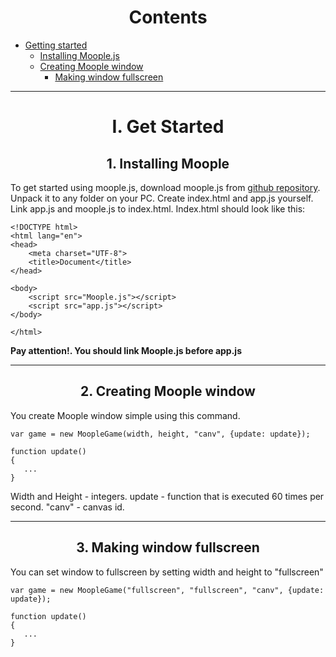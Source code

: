 <div id="content">

<center>

# Contents

</center>

*   [Getting started](#getstarted)
    *   [Installing Moople.js](#installingmoople)
    *   [Creating Moople window](#creatingwindow)
        *   [Making window fullscreen](#settingfullscreen)

* * *

<div id="getstarted">

<center>

# I. Get Started

</center>

<div id="installingmoople">

<center>

## 1\. Installing Moople

</center>

To get started using moople.js, download moople.js from [github repository](https://github.com/danmoop/moople.js---html5-library). Unpack it to any folder on your PC. Create index.html and app.js yourself. Link app.js and moople.js to index.html. Index.html should look like this:

```
<!DOCTYPE html> 
<html lang="en"> 
<head> 
    <meta charset="UTF-8"> 
    <title>Document</title> 
</head>

<body> 
    <script src="Moople.js"></script>
    <script src="app.js"></script>
</body> 

</html>
```

**Pay attention!. You should link Moople.js before app.js**

</div>

* * *

<div id="creatingwindow">

<center>

## 2\. Creating Moople window

</center>

You create Moople window simple using this command.

```
var game = new MoopleGame(width, height, "canv", {update: update}); 

function update()
{
   ... 
}
```

Width and Height - integers. update - function that is executed 60 times per second. "canv" - canvas id.

</div>

* * *

<div id="settingfullscreen">

<center>

## 3\. Making window fullscreen

</center>

You can set window to fullscreen by setting width and height to "fullscreen"

```
var game = new MoopleGame("fullscreen", "fullscreen", "canv", {update: update}); 

function update()
{ 
   ...
}
```
</div>

</div>

</div>
